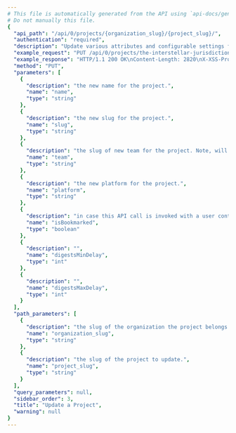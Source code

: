 ```yaml
---
# This file is automatically generated from the API using `api-docs/generate.py`
# Do not manually this file.
{
  "api_path": "/api/0/projects/{organization_slug}/{project_slug}/", 
  "authentication": "required", 
  "description": "Update various attributes and configurable settings for the given\nproject.  Only supplied values are updated.", 
  "example_request": "PUT /api/0/projects/the-interstellar-jurisdiction/plain-proxy/ HTTP/1.1\nHost: sentry.io\nAuthorization: Bearer {base64-encoded-key-here}\nContent-Type: application/json\n\n{\n  \"name\": \"Plane Proxy\", \n  \"options\": {\n    \"sentry:origins\": \"http://example.com\\nhttp://example.invalid\"\n  }, \n  \"platform\": \"javascript\", \n  \"slug\": \"plane-proxy\"\n}", 
  "example_response": "HTTP/1.1 200 OK\nContent-Length: 2820\nX-XSS-Protection: 1; mode=block\nContent-Language: en\nX-Content-Type-Options: nosniff\nVary: Accept-Language, Cookie\nAllow: GET, PUT, DELETE, HEAD, OPTIONS\nX-Frame-Options: deny\nContent-Type: application/json\n\n{\n  \"allowedDomains\": [\n    \"http://example.com\", \n    \"http://example.invalid\"\n  ], \n  \"avatar\": {\n    \"avatarType\": \"letter_avatar\", \n    \"avatarUuid\": null\n  }, \n  \"color\": \"#bf803f\", \n  \"dataScrubber\": true, \n  \"dataScrubberDefaults\": true, \n  \"dateCreated\": \"2018-10-19T17:01:07.755Z\", \n  \"defaultEnvironment\": null, \n  \"digestsMaxDelay\": 1800, \n  \"digestsMinDelay\": 300, \n  \"features\": [\n    \"releases\", \n    \"sample-events\", \n    \"minidump\", \n    \"servicehooks\", \n    \"rate-limits\", \n    \"data-forwarding\"\n  ], \n  \"firstEvent\": null, \n  \"hasAccess\": true, \n  \"id\": \"5\", \n  \"isBookmarked\": false, \n  \"isInternal\": false, \n  \"isMember\": false, \n  \"isPublic\": false, \n  \"latestRelease\": {\n    \"authors\": [], \n    \"commitCount\": 0, \n    \"data\": {}, \n    \"dateCreated\": \"2018-10-19T17:01:07.777Z\", \n    \"dateReleased\": null, \n    \"deployCount\": 0, \n    \"firstEvent\": \"2018-10-19T17:01:07.864Z\", \n    \"lastCommit\": null, \n    \"lastDeploy\": null, \n    \"lastEvent\": \"2018-10-19T17:01:07.864Z\", \n    \"newGroups\": 0, \n    \"owner\": null, \n    \"projects\": [\n      {\n        \"name\": \"Plane Proxy\", \n        \"slug\": \"plane-proxy\"\n      }\n    ], \n    \"ref\": null, \n    \"shortVersion\": \"3ae100a\", \n    \"url\": null, \n    \"version\": \"3ae100ac64e897c256871d1645049fd00be21f40\"\n  }, \n  \"name\": \"Plane Proxy\", \n  \"options\": {\n    \"feedback:branding\": true, \n    \"filters:blacklisted_ips\": \"\", \n    \"filters:error_messages\": \"\", \n    \"filters:releases\": \"\", \n    \"sentry:csp_ignored_sources\": \"\", \n    \"sentry:csp_ignored_sources_defaults\": true, \n    \"sentry:reprocessing_active\": false\n  }, \n  \"organization\": {\n    \"avatar\": {\n      \"avatarType\": \"letter_avatar\", \n      \"avatarUuid\": null\n    }, \n    \"dateCreated\": \"2018-10-19T17:00:42.191Z\", \n    \"id\": \"2\", \n    \"isEarlyAdopter\": false, \n    \"name\": \"The Interstellar Jurisdiction\", \n    \"require2FA\": false, \n    \"slug\": \"the-interstellar-jurisdiction\", \n    \"status\": {\n      \"id\": \"active\", \n      \"name\": \"active\"\n    }\n  }, \n  \"platform\": \"javascript\", \n  \"platforms\": [], \n  \"plugins\": [\n    {\n      \"assets\": [], \n      \"author\": {\n        \"name\": \"Sentry Team\", \n        \"url\": \"https://github.com/getsentry/sentry\"\n      }, \n      \"canDisable\": true, \n      \"contexts\": [], \n      \"description\": \"Integrates web hooks.\", \n      \"doc\": \"\", \n      \"enabled\": false, \n      \"hasConfiguration\": true, \n      \"id\": \"webhooks\", \n      \"isTestable\": true, \n      \"metadata\": {}, \n      \"name\": \"WebHooks\", \n      \"resourceLinks\": [\n        {\n          \"title\": \"Bug Tracker\", \n          \"url\": \"https://github.com/getsentry/sentry/issues\"\n        }, \n        {\n          \"title\": \"Source\", \n          \"url\": \"https://github.com/getsentry/sentry\"\n        }\n      ], \n      \"shortName\": \"WebHooks\", \n      \"slug\": \"webhooks\", \n      \"status\": \"unknown\", \n      \"type\": \"notification\", \n      \"version\": \"9.1.0.dev0\"\n    }\n  ], \n  \"processingIssues\": 0, \n  \"relayPiiConfig\": null, \n  \"resolveAge\": 0, \n  \"safeFields\": [], \n  \"scrapeJavaScript\": true, \n  \"scrubIPAddresses\": false, \n  \"securityToken\": \"9479e7d4d3c011e8b4dd88e9fe5cab71\", \n  \"securityTokenHeader\": null, \n  \"sensitiveFields\": [], \n  \"slug\": \"plane-proxy\", \n  \"status\": \"active\", \n  \"storeCrashReports\": false, \n  \"subjectPrefix\": \"[Sentry] \", \n  \"subjectTemplate\": \"$shortID - $title\", \n  \"team\": {\n    \"id\": \"2\", \n    \"name\": \"Powerful Abolitionist\", \n    \"slug\": \"powerful-abolitionist\"\n  }, \n  \"teams\": [\n    {\n      \"id\": \"2\", \n      \"name\": \"Powerful Abolitionist\", \n      \"slug\": \"powerful-abolitionist\"\n    }\n  ], \n  \"verifySSL\": false\n}", 
  "method": "PUT", 
  "parameters": [
    {
      "description": "the new name for the project.", 
      "name": "name", 
      "type": "string"
    }, 
    {
      "description": "the new slug for the project.", 
      "name": "slug", 
      "type": "string"
    }, 
    {
      "description": "the slug of new team for the project. Note, will be deprecated soon when multiple teams can have access to a project.", 
      "name": "team", 
      "type": "string"
    }, 
    {
      "description": "the new platform for the project.", 
      "name": "platform", 
      "type": "string"
    }, 
    {
      "description": "in case this API call is invoked with a user context this allows changing of the bookmark flag.", 
      "name": "isBookmarked", 
      "type": "boolean"
    }, 
    {
      "description": "", 
      "name": "digestsMinDelay", 
      "type": "int"
    }, 
    {
      "description": "", 
      "name": "digestsMaxDelay", 
      "type": "int"
    }
  ], 
  "path_parameters": [
    {
      "description": "the slug of the organization the project belongs to.", 
      "name": "organization_slug", 
      "type": "string"
    }, 
    {
      "description": "the slug of the project to update.", 
      "name": "project_slug", 
      "type": "string"
    }
  ], 
  "query_parameters": null, 
  "sidebar_order": 3, 
  "title": "Update a Project", 
  "warning": null
}
---
```

